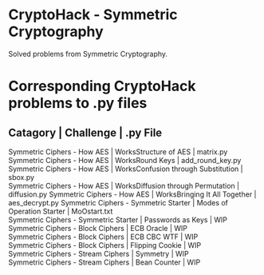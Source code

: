 # CryptoHack - Symmetric Cryptography
Solved problems from Symmetric Cryptography.

# Corresponding CryptoHack problems to .py files
## Catagory | Challenge | .py File <br>
Symmetric Ciphers - How AES | WorksStructure of AES | matrix.py <br>
Symmetric Ciphers - How AES | WorksRound Keys | add_round_key.py <br>
Symmetric Ciphers - How AES | WorksConfusion through Substitution | sbox.py <br>
Symmetric Ciphers - How AES | WorksDiffusion through Permutation | diffusion.py
Symmetric Ciphers - How AES | WorksBringing It All Together | aes_decrypt.py
Symmetric Ciphers - Symmetric Starter | Modes of Operation Starter | MoOstart.txt <br>
Symmetric Ciphers - Symmetric Starter | Passwords as Keys | WIP <br>
Symmetric Ciphers - Block Ciphers | ECB Oracle | WIP <br>
Symmetric Ciphers - Block Ciphers | ECB CBC WTF | WIP <br>
Symmetric Ciphers - Block Ciphers | Flipping Cookie | WIP <br>
Symmetric Ciphers - Stream Ciphers | Symmetry | WIP <br>
Symmetric Ciphers - Stream Ciphers | Bean Counter | WIP <br>
